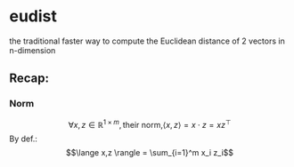 # eudist
the traditional faster way to compute the Euclidean distance of 2 vectors in n-dimension
## Recap:
### Norm
$$\forall x,z \in \mathbb{R}^{1 \times m}, \text{their norm,}  \langle x,z \rangle = x\cdot z=xz^{\top}$$
By def.:
$$\lange x,z \rangle = \sum_{i=1}^m x_i  z_i$$
